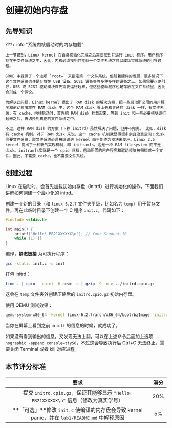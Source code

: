 # 创建初始内存盘

## 先导知识

???+ info "系统内核启动时的内存加载"

    上一节说到，Linux kernel 在自身初始化完成之后需要找到并运行 init 程序。用户程序存在于文件系统之中，因此，内核必须找到并挂载一个文件系统才可以成功完成系统的引导过程。

    GRUB 中提供了一个选项 `root=` 来指定第一个文件系统，但随着硬件的发展，很多情况下这个文件系统也许是存放在 USB 设备、SCSI 设备等等多种多样的设备之上，如果需要正确引导，USB 或 SCSI 驱动模块首先需要运行起来，但这些驱动程序也是存放在文件系统里，因此会形成一个悖论。

    为解决此问题，Linux kernel 提出了 RAM disk 的解决方案，把一些启动所必须的用户程序和驱动模块放在 RAM disk 中，这个 RAM disk 看上去和普通的 disk 一样，有文件系统，有 cache，内核启动时，首先把 RAM disk 挂载起来，等到 init 和一些必要模块运行起来之后，再切换到真正的文件系统之中。

    不过，这种 RAM disk 的方案（下称 initrd）虽然解决了问题，但并不完美。 比如，disk 有 cache 机制，对于 RAM disk 来说，这个 cache 机制就显得很多余且浪费空间；disk 需要文件系统，那文件系统必须被编译进 kernel 而不能作为模块来使用。Linux 2.6 kernel 提出了一种新的实现机制，即 initramfs。这是一种 RAM filesystem 而不是 disk。initramfs实际是一个 cpio 归档，启动所需的用户程序和驱动模块被归档成一个文件。因此，不需要 cache，也不需要文件系统。

## 创建过程

Linux 在启动时，会首先加载初始内存盘（initrd）进行初始化的操作，下面我们讲解如何创建一个最小化的 initrd。

创建一个新的目录（和 `linux-6.2.7` 文件夹平级，比如名为 `temp`）用于暂存文件，再在此临时目录下创建一个 C 程序 `init.c`，代码如下：

```c
#include <stdio.h>

int main() {
    printf("Hello! PB21XXXXXX\n"); // Your Student ID
    while (1) {}
}
```

编译，**静态链接** 为可执行程序：

```bash
gcc -static init.c -o init
```

打包 initrd：

```bash
find . | cpio --quiet -H newc -o | gzip -9 -n > ../initrd.cpio.gz
```

这会在 `temp` 文件夹外创建压缩后的 `initrd.cpio.gz` 初始内存盘。

使用 QEMU 测试效果：

```bash
qemu-system-x86_64 -kernel linux-6.2.7/arch/x86_64/boot/bzImage -initrd initrd.cpio.gz
```

当你在屏幕上看到之前 `printf` 的信息的时候，就成功了。

如果没有看到输出的信息，又发现无法上翻，可以在上述命令后面加上选项 ` -nographic -append console=ttyS0`，不过这会导致执行后 Ctrl+C 无法终止，需要关闭 Terminal 或者 kill 对应进程。

## 本节评分标准

|                                             要求                                              | 满分 |
| :-------------------------------------------------------------------------------------------: | :--: |
|     提交 `initrd.cpio.gz`，保证其能够显示 `"Hello! PB21XXXXXX\n"` 信息（修改为真实学号）      | 20%  |
| **「可选」**修改 `init.c` 使编译的内存盘会导致 kernel panic，并在 `lab1/README.md` 中解释原因 |  5%  |
